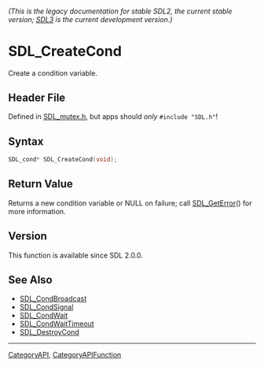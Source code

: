###### (This is the legacy documentation for stable SDL2, the current stable version; [SDL3](https://wiki.libsdl.org/SDL3/) is the current development version.)
# SDL_CreateCond

Create a condition variable.

## Header File

Defined in [SDL_mutex.h](https://github.com/libsdl-org/SDL/blob/SDL2/include/SDL_mutex.h), but apps should _only_ `#include "SDL.h"`!

## Syntax

```c
SDL_cond* SDL_CreateCond(void);

```

## Return Value

Returns a new condition variable or NULL on failure; call
[SDL_GetError](SDL_GetError)() for more information.

## Version

This function is available since SDL 2.0.0.

## See Also

* [SDL_CondBroadcast](SDL_CondBroadcast)
* [SDL_CondSignal](SDL_CondSignal)
* [SDL_CondWait](SDL_CondWait)
* [SDL_CondWaitTimeout](SDL_CondWaitTimeout)
* [SDL_DestroyCond](SDL_DestroyCond)

----
[CategoryAPI](CategoryAPI), [CategoryAPIFunction](CategoryAPIFunction)

